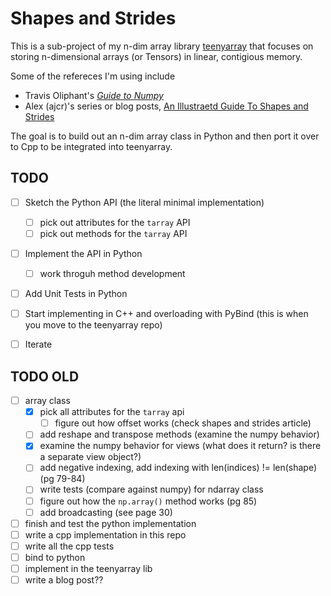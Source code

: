 # Shapes and Strides

This is a sub-project of my n-dim array library [teenyarray](https://github.com/beverm2391/teenyarray) that focuses on storing n-dimensional arrays (or Tensors) in linear, contigious memory.

Some of the refereces I'm using include
- Travis Oliphant's *[Guide to Numpy](https://web.mit.edu/dvp/Public/numpybook.pdf)*
- Alex (ajcr)'s series or blog posts, [An Illustraetd Guide To Shapes and Strides](https://ajcr.net/stride-guide-part-1/)

The goal is to build out an n-dim array class in Python and then port it over to Cpp to be integrated into teenyarray.

## TODO
- [ ] Sketch the Python API (the literal minimal implementation)
  - [ ] pick out attributes for the `tarray` API
  - [ ] pick out methods for the `tarray` API
- [ ] Implement the API in Python
  - [ ] work throguh method development
- [ ] Add Unit Tests in Python
- [ ] Start implementing in C++ and overloading with PyBind (this is when you move to the teenyarray repo)
- [ ] Iterate


## TODO OLD
- [ ] array class
  - [X] pick all attributes for the `tarray` api
    - [ ] figure out how offset works (check shapes and strides article)
  - [ ] add reshape and transpose methods (examine the numpy behavior)
  - [X] examine the numpy behavior for views (what does it return? is there a separate view object?)
  - [ ] add negative indexing, add indexing with len(indices) != len(shape) (pg 79-84)
  - [ ] write tests (compare against numpy) for ndarray class
  - [ ] figure out how the `np.array()` method works (pg 85)
  - [ ] add broadcasting (see page 30)
- [ ] finish and test the python implementation
- [ ] write a cpp implementation in this repo
- [ ] write all the cpp tests
- [ ] bind to python
- [ ] implement in the teenyarray lib
- [ ] write a blog post??